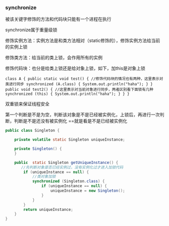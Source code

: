 ### synchronize

被该关键字修饰的方法和代码块只能有一个进程在执行

synchronize属于重量级锁

修饰实例方法：实例方法是和类方法相对（static修饰的），修饰实例方法给当前的实例上锁

修饰类方法：给当前的类上锁，会作用所有的实例

修饰代码块：也分是给类上锁还是给对象上锁，如下，加this是对象上锁

`class A {
	public static void test() {
		//修饰代码块的情况也有两种，这里表示对类进行同步
		synchronized (A.class) {
			System.out.println("haha");
		}
	}
	public void test2() {
		//这里表示对当前对象进行同步，两者区别看下面锁有几种
		synchronized (this) {
			System.out.println("haha");
		}
	}
}`

双重锁来保证线程安全

第一个判断是不是为空，判断该对象是不是已经被实例化，上锁后，再进行一次判断，判断是不是还没有被实例化 ==就是看是不是已经被实例化

```java
public class Singleton {

    private volatile static Singleton uniqueInstance;

    private Singleton() {
    }

    public  static Singleton getUniqueInstance() {
       //先判断对象是否已经实例过，没有实例化过才进入加锁代码
        if (uniqueInstance == null) {
            //类对象加锁
            synchronized (Singleton.class) {
                if (uniqueInstance == null) {
                    uniqueInstance = new Singleton();
                }
            }
        }
        return uniqueInstance;
    }
}
```